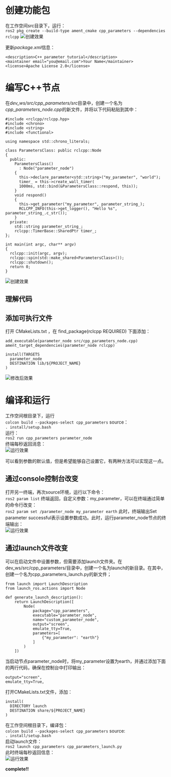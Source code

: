 # 创建功能包
在工作空间src目录下，运行：   
`ros2 pkg create --build-type ament_cmake cpp_parameters --dependencies rclcpp`
![创建效果](src/82.png)

更新*package.xml*信息：
```
<description>C++ parameter tutorial</description>
<maintainer email="you@email.com">Your Name</maintainer>
<license>Apache License 2.0</license>
```

# 编写C++节点
在*dev_ws/src/cpp_parameters/src*目录中，创建一个名为*cpp_parameters_node.cpp*的新文件，并将以下代码粘贴到其中：
```
#include <rclcpp/rclcpp.hpp>
#include <chrono>
#include <string>
#include <functional>

using namespace std::chrono_literals;

class ParametersClass: public rclcpp::Node
{
  public:
    ParametersClass()
      : Node("parameter_node")
    {
      this->declare_parameter<std::string>("my_parameter", "world");
      timer_ = this->create_wall_timer(
      1000ms, std::bind(&ParametersClass::respond, this));
    }
    void respond()
    {
      this->get_parameter("my_parameter", parameter_string_);
      RCLCPP_INFO(this->get_logger(), "Hello %s", parameter_string_.c_str());
    }
  private:
    std::string parameter_string_;
    rclcpp::TimerBase::SharedPtr timer_;
};

int main(int argc, char** argv)
{
  rclcpp::init(argc, argv);
  rclcpp::spin(std::make_shared<ParametersClass>());
  rclcpp::shutdown();
  return 0;
}
```
![创建效果](src/84.png)

## 理解代码

## 添加可执行文件
打开 CMakeLists.txt ，在 find_package(rclcpp REQUIRED) 下面添加：

```
add_executable(parameter_node src/cpp_parameters_node.cpp)
ament_target_dependencies(parameter_node rclcpp)

install(TARGETS
  parameter_node
  DESTINATION lib/${PROJECT_NAME}
)
```
![修改后效果](src/85.png)

# 编译和运行
工作空间根目录下，运行  
`colcon build --packages-select cpp_parameters` 
source：  
`. install/setup.bash`  
运行：  
`ros2 run cpp_parameters parameter_node`  
终端每秒返回消息：  
![运行效果](src/86.png) 

可以看到参数的默认值，但是希望能够自己设置它，有两种方法可以实现这一点。

## 通过console控制台改变
打开另一终端，再次source环境，运行以下命令：  
`ros2 param list` 
终端返回，自定义参数：my_parameter，可以在终端通过简单的命令行改变：  
`ros2 param set /parameter_node my_parameter earth` 
此时，终端输出Set parameter successful表示设置参数成功。此时，运行parameter_node节点的终端输出：  
![运行效果](src/88.png) 

## 通过launch文件改变
可以在启动文件中设置参数，但需要添加launch文件夹。在dev_ws/src/cpp_parameters/目录中，创建一个名为launch的新目录。在其中，创建一个名为cpp_parameters_launch.py的新文件；
```
from launch import LaunchDescription
from launch_ros.actions import Node

def generate_launch_description():
    return LaunchDescription([
        Node(
            package="cpp_parameters",
            executable="parameter_node",
            name="custom_parameter_node",
            output="screen",
            emulate_tty=True,
            parameters=[
                {"my_parameter": "earth"}
            ]
        )
    ])

```
当启动节点parameter_node时，将my_parameter设置为earth，并通过添加下面的两行代码，确保在控制台中打印输出：
```
output="screen",
emulate_tty=True,
```
打开CMakeLists.txt文件，添加：
```
install(
  DIRECTORY launch
  DESTINATION share/${PROJECT_NAME}
)

```
在工作空间根目录下，编译包：   
`colcon build --packages-select cpp_parameters` 
source:     
`. install/setup.bash`   
启动launch文件：   
`ros2 launch cpp_parameters cpp_parameters_launch.py`   
此时终端每秒返回信息：  
![运行效果](src/89.png) 

**complete!!**

